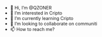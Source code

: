 - 👋 Hi, I’m @QZONER
- 👀 I’m interested in Cripto
- 🌱 I’m currently learning Cripto
- 💞️ I’m looking to collaborate on communiti
- 📫 How to reach me?
<!---
QZONER/QZONER is a ✨ special ✨ repository because its `README.md` (this file) appears on your GitHub profile.
You can click the Preview link to take a look at your changes.
--->

